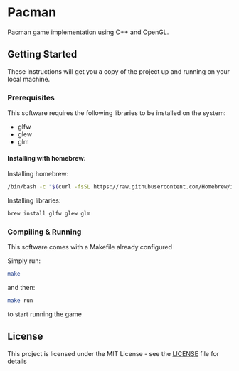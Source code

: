 # Pacman

Pacman game implementation using C++ and OpenGL.

## Getting Started

These instructions will get you a copy of the project up and running on your local machine.

### Prerequisites

This software requires the following libraries to be installed on the system:

- glfw
- glew
- glm

#### Installing with homebrew:

Installing homebrew:

```sh
/bin/bash -c "$(curl -fsSL https://raw.githubusercontent.com/Homebrew/install/master/install.sh)"
```

Installing libraries:

```sh
brew install glfw glew glm
```

### Compiling & Running

This software comes with a Makefile already configured

Simply run:

```sh
make
```

and then:

```sh
make run
```

to start running the game

## License

This project is licensed under the MIT License - see the [LICENSE](LICENSE) file for details
